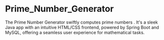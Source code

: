 # Prime_Number_Generator
The Prime Number Generator swiftly computes prime numbers . It's a sleek Java app with an intuitive HTML/CSS frontend, powered by Spring Boot and MySQL, offering a seamless user experience for mathematical tasks.
